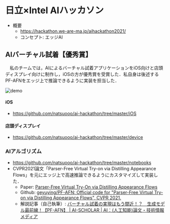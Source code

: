 # 日立×Intel AIハッカソン
- 概要
  - https://hackathon.we-are-ma.jp/aihackathon2021/
  - コンセプト: エッジAI

##  AIバーチャル試着【優秀賞】
　私のチームでは，AIによるバーチャル試着アプリケーションをiOS向けと店頭ディスプレイ向けに制作し，iOSの方が優秀賞を受賞した．私自身は後述するPF-AFNをエッジ上で推論できるように実装を担当した．

![demo](https://user-images.githubusercontent.com/33245796/124546437-9b177100-de65-11eb-8c34-3e0240310968.gif)


#### iOS
- https://github.com/natsuooo/ai-hackathon/tree/master/iOS


#### 店頭ディスプレイ
- https://github.com/natsuooo/ai-hackathon/tree/master/device

### AIアルゴリズム
- https://github.com/natsuooo/ai-hackathon/tree/master/notebooks
- CVPR2021論文「Parser-Free Virtual Try-on via Distilling Appearance Flows」を元にエッジ上で高速推論できるようにカスタマイズして実装した．
  - Paper: [Parser\-Free Virtual Try\-On via Distilling Appearance Flows](https://openaccess.thecvf.com/content/CVPR2021/papers/Ge_Parser-Free_Virtual_Try-On_via_Distilling_Appearance_Flows_CVPR_2021_paper.pdf)
  - Github: [geyuying/PF\-AFN: Official code for "Parser\-Free Virtual Try\-on via Distilling Appearance Flows", CVPR 2021\.](https://github.com/geyuying/PF-AFN)
  - 解説記事（自己執筆）: [バーチャル試着の実現はもう間近！？　生成モデル最前線！【PF\-AFN】 \| AI\-SCHOLAR \| AI：\(人工知能\)論文・技術情報メディア](https://ai-scholar.tech/articles/gan/pf-afn)